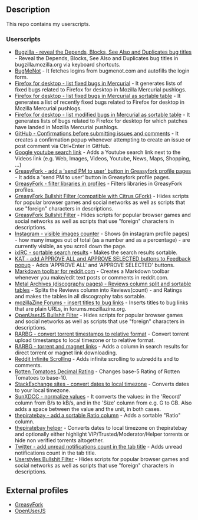 ## Description

This repo contains my userscripts.

### Userscripts

- [Bugzilla - reveal the Depends, Blocks, See Also and Duplicates bug titles](https://github.com/darkred/Userscripts/tree/master/Bugzilla_-_reveal_the_Depends%2C_Blocks%2C_See_Also_and_Duplicates_bug_titles#readme) - Reveal the Depends, Blocks, See Also and Duplicates bug titles in bugzilla.mozilla.org via keyboard shortcuts.
- [BugMeNot](https://github.com/darkred/Userscripts/blob/master/BugMeNot/README.md) - It fetches logins from bugmenot.com and autofills the login form.
- [Firefox for desktop - list fixed bugs in Mercurial](https://github.com/darkred/Userscripts/tree/master/Firefox_for_desktop_-_list_fixed_bugs_in_Mercurial#readme) - It generates lists of fixed bugs related to Firefox for desktop in Mozilla Mercurial pushlogs.
- [Firefox for desktop - list fixed bugs in Mercurial as sortable table](https://github.com/darkred/Userscripts/tree/master/Firefox_for_desktop_-_list_fixed_bugs_in_Mercurial_as_sortable_table#readme) - It generates a list of recently fixed bugs related to Firefox for desktop in Mozilla Mercurial pushlogs.
- [Firefox for desktop - list modified bugs in Mercurial as sortable table](https://github.com/darkred/Userscripts/tree/master/Firefox_for_desktop_-_list_modified_bugs_in_Mercurial_as_sortable_table#readme) - It generates lists of bugs related to Firefox for desktop for which patches have landed in Mozilla Mercurial pushlogs.
- [GitHub - Confirmations before submitting issues and comments](https://github.com/darkred/Userscripts/tree/master/GitHub_Confirmations_before_submitting_issues_and_comments#readme) - It creates a confirmation popup whenever attempting to create an issue or post comment via Ctrl+Enter in GitHub.
- [Google youtube search link](https://github.com/darkred/Userscripts/tree/master/Google_youtube_search_link) - Adds a Youtube search link next to the Videos link (e.g. Web, Images, Videos, Youtube, News, Maps, Shopping, ...)
- [GreasyFork - add a 'send PM to user' button in Greasyfork profile pages](https://github.com/darkred/Userscripts/tree/master/GreasyFork_-_add_a_send_PM_to_user_button_in_Greasyfork_profile_pages#readme) - It adds a 'send PM to user' button in Greasyfork profile pages.
- [GreasyFork - filter libraries in profiles](https://github.com/darkred/Userscripts/tree/master/GreasyFork_-_filter_libraries_in_profiles#readme) - Filters libraries in GreasyFork profiles.
- [GreasyFork Bullshit Filter (compatible with Citrus GFork)](https://github.com/darkred/Userscripts/tree/master/GreasyFork_Bullshit_Filter_(compatible_with_Citrus_GFork)#readme) - Hides scripts for popular browser games and social networks as well as scripts that use "foreign" characters in descriptions.
- [GreasyFork Bullshit Filter](https://github.com/darkred/Userscripts/tree/master/GreasyFork_Bullshit_Filter#readme) - Hides scripts for popular browser games and social networks as well as scripts that use "foreign" characters in descriptions.
- [Instagram - visible images counter](https://github.com/darkred/Userscripts/tree/master/Instagram_-_visible_images_counter#readme) - Shows (in instagram profile pages) - how many images out of total (as a number and as a percentage) - are currently visible, as you scroll down the page.
- [ixIRC - sortable search results](https://github.com/darkred/Userscripts/tree/master/ixIRC_-_sortable_search_results#readme) - Makes the search results sortable.
- [KAT - add APPROVE ALL and APPROVE SELECTED buttons to Feedback popup](https://github.com/darkred/Userscripts/tree/master/KAT_-_add_APPROVE_ALL_and_APPROVE_SELECTED_buttons_to_Feedback_popup#readme) - Adds 'APPROVE ALL' and 'APPROVE SELECTED' buttons.
- [Markdown toolbar for reddit.com](https://github.com/darkred/Userscripts/tree/master/Markdown_toolbar_for_reddit.com#readme) - Creates a Markdown toolbar whenever you make/edit text posts or comments in reddit.com.
- [Metal Archives (discography pages) - Reviews column split and sortable tables](https://github.com/darkred/Userscripts/tree/master/Metal_Archives_discography_pages_-_Reviews_column_split_and_sortable_tables#readme) - Splits the Reviews column into Reviews(count) - and Ratings and makes the tables in all discography tabs sortable.
- [mozillaZine Forums - insert titles to bug links](https://github.com/darkred/Userscripts/tree/master/mozillaZine_Forums_-_insert_titles_to_bug_links#readme) - Inserts titles to bug links that are plain URLs, in forums.mozillazine.org.
- [OpenUserJS Bullshit Filter](https://github.com/darkred/Userscripts/tree/master/OpenUserJS_Bullshit_Filter#readme) - Hides scripts for popular browser games and social networks as well as scripts that use "foreign" characters in descriptions.
- [RARBG - convert torrent timestamps to relative format](https://github.com/darkred/Userscripts/tree/master/RARBG_-_convert_torrent_timestamps_to_relative_format#readme) - Convert torrent upload timestamps to local timezone or to relative format.
- [RARBG - torrent and magnet links](https://github.com/darkred/Userscripts/tree/master/RARBG_-_torrent_and_magnet_links#readme) - Adds a column in search results for direct torrent or magnet link downloading. 
- [Reddit Infinite Scrolling](https://github.com/darkred/Userscripts/tree/master/Reddit_Infinite_Scrolling#readme) - Adds infinite scrolling to subreddits and to comments.
- [Rotten Tomatoes Decimal Rating](https://github.com/darkred/Userscripts/tree/master/Rotten_Tomatoes_Decimal_Rating#readme) - Changes base-5 Rating of Rotten Tomatoes to base-10.
- [StackExchange sites - convert dates to local timezone](https://github.com/darkred/Userscripts/tree/master/StackExchange_sites_-_convert_dates_to_local_timezone#readme) - Converts dates to your local timezone.
- [SunXDCC - normalize values](https://github.com/darkred/Userscripts/blob/master/SunXDCC_-_normalize_values#readme) - It converts the values: in the 'Record' column from B/s to kB/s, and in the 'Size' column from e.g. G to GB. Also adds a space between the value and the unit, in both cases.
- [thepiratebay - add a sortable Ratio column](https://github.com/darkred/Userscripts/tree/master/thepiratebay_-_add_a_sortable_Ratio_column#readme) - Adds a sortable "Ratio" column.
- [thepiratebay helper](https://github.com/darkred/Userscripts/tree/master/thepiratebay_helper#readme) - Converts dates to local timezone on thepiratebay and optionally either highlight VIP/Trusted/Moderator/Helper torrents or hide non verified torrents altogether.
- [Twitter - add unread notifications count in the tab title](https://github.com/darkred/Userscripts/tree/master/Twitter_-_add_unread_notifications_count_in_the_tab_title#readme) - Adds unread notifications count in the tab title.
- [Userstyles Bullshit Filter](https://github.com/darkred/Userscripts/tree/master/Userstyles_Bullshit_Filter#readme) - Hides scripts for popular browser games and social networks as well as scripts that use "foreign" characters in descriptions.

## External profiles

- [GreasyFork](https://greasyfork.org/en/users/2160-darkred)
- [OpenUserJS](https://openuserjs.org/users/darkred)
